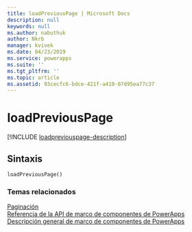 ```yaml
---
title: loadPreviousPage | Microsoft Docs
description: null
keywords: null
ms.author: nabuthuk
author: Nkrb
manager: kvivek
ms.date: 04/23/2019
ms.service: powerapps
ms.suite: ''
ms.tgt_pltfrm: ''
ms.topic: article
ms.assetid: 93cecfc6-bdce-421f-a410-07d95ea77c37
---
```


# <a name="loadpreviouspage"></a>loadPreviousPage

[!INCLUDE [loadpreviouspage-description](includes/loadpreviouspage-description.md)]

## <a name="syntax"></a>Sintaxis

`loadPreviousPage()`


### <a name="related-topics"></a>Temas relacionados

[Paginación](../paging.md)<br/>
[Referencia de la API de marco de componentes de PowerApps](../../reference/index.md)<br/>
[Descripción general de marco de componentes de PowerApps](../../overview.md)